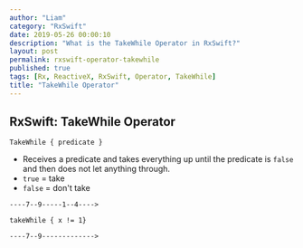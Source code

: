 ```yaml
---
author: "Liam"
category: "RxSwift"
date: 2019-05-26 00:00:10
description: "What is the TakeWhile Operator in RxSwift?"
layout: post
permalink: rxswift-operator-takewhile
published: true
tags: [Rx, ReactiveX, RxSwift, Operator, TakeWhile]
title: "TakeWhile Operator"
---
```


## RxSwift: TakeWhile Operator

`TakeWhile { predicate }`

- Receives a predicate and takes everything up until the predicate is `false` and then does not let anything through.
- `true` = take
- `false` = don't take

```
----7--9-----1--4---->

takeWhile { x != 1}

----7--9------------->
```
